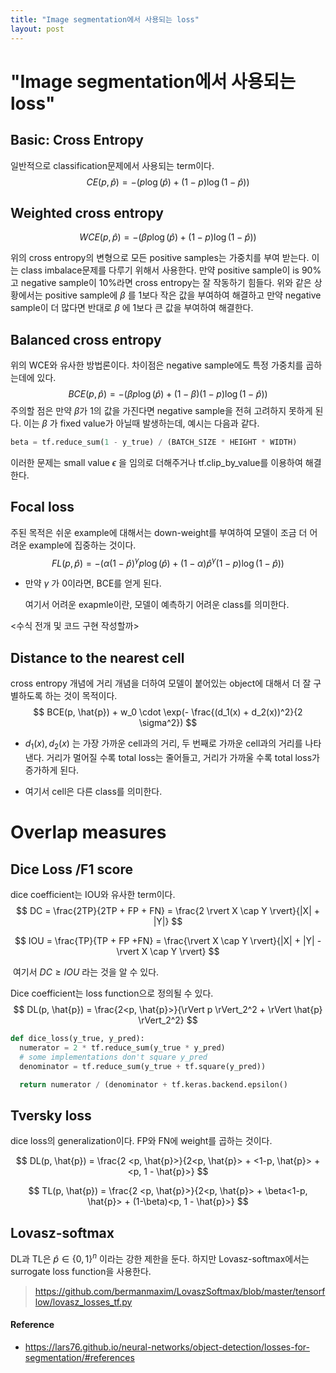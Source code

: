```yaml
---
title: "Image segmentation에서 사용되는 loss"
layout: post
---
```




# "Image segmentation에서 사용되는 loss"



## Basic: Cross Entropy

일반적으로 classification문제에서 사용되는 term이다.
$$
CE(p, \hat{p}) = -(p \log(\hat{p}) + (1- p)\log(1-\hat{p}))
$$

## Weighted cross entropy

$$
WCE(p, \hat{p}) = -(\beta p \log(\hat{p}) + (1- p)\log(1-\hat{p}))
$$

위의 cross entropy의 변형으로 모든 positive samples는 가중치를 부여 받는다. 이는 class imbalace문제를 다루기 위해서 사용한다. 만약 positive sample이 is 90%고 negative sample이 10%라면 cross entropy는 잘 작동하기 힘들다. 위와 같은 상황에서는  positive sample에 $\beta$ 를 1보다 작은 값을 부여하여 해결하고 만약 negative sample이 더 많다면 반대로 $\beta$ 에 1보다 큰 값을 부여하여 해결한다.



## Balanced cross entropy

위의 WCE와 유사한 방법론이다. 차이점은 negative sample에도 특정 가중치를 곱하는데에 있다.
$$
BCE(p, \hat{p}) = -(\beta p \log(\hat{p}) + (1-\beta)(1- p)\log(1-\hat{p}))
$$
주의할 점은 만약 $\beta$가 1의 값을 가진다면 negative sample을 전혀 고려하지 못하게 된다. 이는 $\beta$ 가 fixed value가 아닐때 발생하는데, 예시는 다음과 같다.

~~~python
beta = tf.reduce_sum(1 - y_true) / (BATCH_SIZE * HEIGHT * WIDTH)
~~~

이러한 문제는 small value $\epsilon$ 을 임의로 더해주거나 tf.clip_by_value를 이용하여 해결한다.

## Focal loss

주된 목적은 쉬운 example에 대해서는 down-weight를 부여하여 모델이 조금 더 어려운 example에 집중하는 것이다.
$$
FL(p, \hat{p}) = -(\alpha(1-\hat{p}) ^ \gamma p \log(\hat{p}) + (1-\alpha)\hat{p}^\gamma(1- p)\log(1-\hat{p}))
$$

- 만약 $\gamma$ 가 0이라면, BCE를 얻게 된다. 

  여기서 어려운 exapmle이란, 모델이 예측하기 어려운 class를 의미한다.

<수식 전개 및 코드 구현 작성할까>



## Distance to the nearest cell

cross entropy 개념에 거리 개념을 더하여 모델이 붙어있는 object에 대해서 더 잘 구별하도록 하는 것이 목적이다.
$$
BCE(p, \hat{p}) + w_0 \cdot \exp(- \frac{(d_1(x) + d_2(x))^2}{2 \sigma^2})
$$

- $d_1(x), d_2(x)$ 는 가장 가까운 cell과의 거리, 두 번째로 가까운 cell과의 거리를 나타낸다. 거리가 멀어질 수록 total loss는 줄어들고, 거리가 가까울 수록 total loss가 증가하게 된다.

- 여기서 cell은 다른 class를 의미한다.

  

# Overlap measures

## Dice Loss /F1 score

dice coefficient는 IOU와 유사한 term이다. 
$$
DC = \frac{2TP}{2TP + FP + FN} = \frac{2 \rvert X \cap Y \rvert}{|X| + |Y|}
$$

$$
IOU = \frac{TP}{TP + FP +FN} = \frac{\rvert X \cap Y \rvert}{|X| + |Y| - \rvert X \cap Y \rvert}
$$

​	여기서 $DC \ge IOU$ 라는 것을 알 수 있다.

Dice coefficient는 loss function으로 정의될 수 있다.
$$
DL(p, \hat{p}) = \frac{2<p, \hat{p}>}{\rVert p \rVert_2^2 + \rVert \hat{p} \rVert_2^2}
$$

~~~python
def dice_loss(y_true, y_pred):
  numerator = 2 * tf.reduce_sum(y_true * y_pred)
  # some implementations don't square y_pred
  denominator = tf.reduce_sum(y_true + tf.square(y_pred))

  return numerator / (denominator + tf.keras.backend.epsilon()
~~~



## Tversky loss

dice loss의 generalization이다. FP와 FN에 weight를 곱하는 것이다.

$$
DL(p, \hat{p}) = \frac{2 <p, \hat{p}>}{2<p, \hat{p}> + <1-p, \hat{p}> + <p, 1 - \hat{p}>}
$$

$$
TL(p, \hat{p}) = \frac{2 <p, \hat{p}>}{2<p, \hat{p}> + \beta<1-p, \hat{p}> + (1-\beta)<p, 1 - \hat{p}>}
$$

## Lovasz-softmax

DL과 TL은 $\hat{p} \in \{ 0, 1\} ^n$ 이라는 강한 제한을 둔다. 하지만 Lovasz-softmax에서는 surrogate loss function을 사용한다.

> https://github.com/bermanmaxim/LovaszSoftmax/blob/master/tensorflow/lovasz_losses_tf.py



#### Reference

- https://lars76.github.io/neural-networks/object-detection/losses-for-segmentation/#references